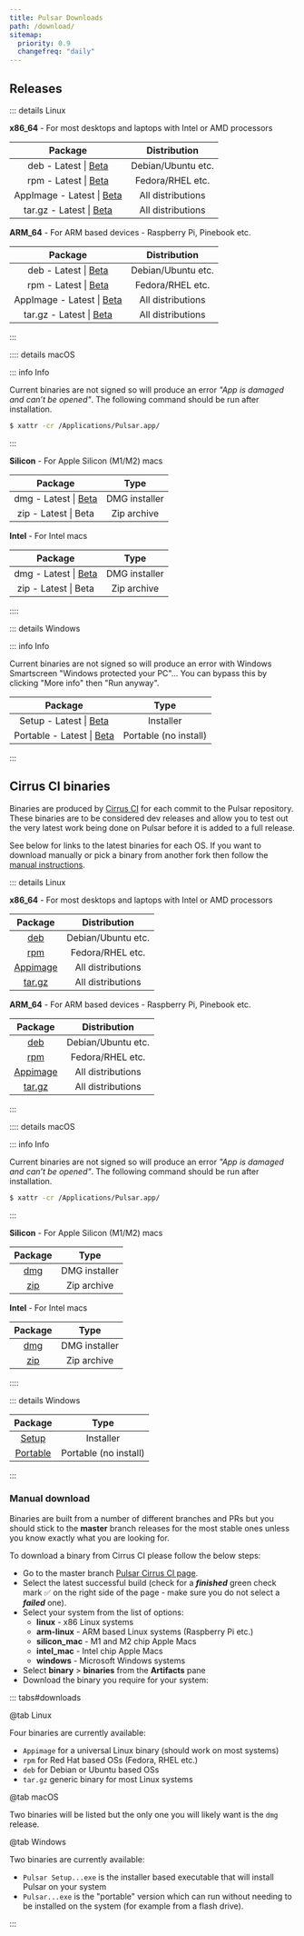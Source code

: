 ```yaml
---
title: Pulsar Downloads
path: /download/
sitemap:
  priority: 0.9
  changefreq: "daily"
---
```


## Releases

::: details Linux

**x86_64** - For most desktops and laptops with Intel or AMD processors

|                                                                Package                                                                |    Distribution    |
| :-----------------------------------------------------------------------------------------------------------------------------------: | :----------------: |
|   deb - Latest \| [Beta](https://github.com/pulsar-edit/pulsar/releases/download/v1.100.0-beta/Linux.pulsar_1.100.0-beta_amd64.deb)   | Debian/Ubuntu etc. |
|  rpm - Latest \| [Beta](https://github.com/pulsar-edit/pulsar/releases/download/v1.100.0-beta/Linux.pulsar-1.100.0-beta.x86_64.rpm)   |  Fedora/RHEL etc.  |
| AppImage - Latest \| [Beta](https://github.com/pulsar-edit/pulsar/releases/download/v1.100.0-beta/Linux.Pulsar-1.100.0-beta.AppImage) | All distributions  |
|   tar.gz - Latest \| [Beta](https://github.com/pulsar-edit/pulsar/releases/download/v1.100.0-beta/Linux.pulsar-1.100.0-beta.tar.gz)   | All distributions  |

**ARM_64** - For ARM based devices - Raspberry Pi, Pinebook etc.

|                                                                     Package                                                                     |    Distribution    |
| :---------------------------------------------------------------------------------------------------------------------------------------------: | :----------------: |
|      deb - Latest \| [Beta](https://github.com/pulsar-edit/pulsar/releases/download/v1.100.0-beta/ARM.Linux.pulsar_1.100.0-beta_arm64.deb)      | Debian/Ubuntu etc. |
|     rpm - Latest \| [Beta](https://github.com/pulsar-edit/pulsar/releases/download/v1.100.0-beta/ARM.Linux.pulsar-1.100.0-beta.aarch64.rpm)     |  Fedora/RHEL etc.  |
| AppImage - Latest \| [Beta](https://github.com/pulsar-edit/pulsar/releases/download/v1.100.0-beta/ARM.Linux.Pulsar-1.100.0-beta-arm64.AppImage) | All distributions  |
|   tar.gz - Latest \| [Beta](https://github.com/pulsar-edit/pulsar/releases/download/v1.100.0-beta/ARM.Linux.pulsar-1.100.0-beta-arm64.tar.gz)   | All distributions  |

:::

:::: details macOS

<!--TODO: Remove once app is signed and error no longer shows-->

::: info Info

Current binaries are not signed so will produce an error _"App is damaged and
can’t be opened"_.
The following command should be run after installation.

```sh
$ xattr -cr /Applications/Pulsar.app/
```

:::

**Silicon** - For Apple Silicon (M1/M2) macs

|                                                                 Package                                                                 |     Type      |
| :-------------------------------------------------------------------------------------------------------------------------------------: | :-----------: |
| dmg - Latest \| [Beta](https://github.com/pulsar-edit/pulsar/releases/download/v1.100.0-beta/Silicon_Mac.Pulsar-1.100.0-beta-arm64.dmg) | DMG installer |
|                                                          zip - Latest \| Beta                                                           |  Zip archive  |

**Intel** - For Intel macs

|                                                             Package                                                             |     Type      |
| :-----------------------------------------------------------------------------------------------------------------------------: | :-----------: |
| dmg - Latest \| [Beta](https://github.com/pulsar-edit/pulsar/releases/download/v1.100.0-beta/Intel.Mac.Pulsar-1.100.0-beta.dmg) | DMG installer |
|                                                      zip - Latest \| Beta                                                       |  Zip archive  |

::::

::: details Windows

<!--TODO: Remove once app is signed and error no longer shows-->

::: info Info

Current binaries are not signed so will produce an error with Windows
Smartscreen "Windows protected your PC"...
You can bypass this by clicking "More info" then "Run anyway".

|                                                                Package                                                                |         Type          |
| :-----------------------------------------------------------------------------------------------------------------------------------: | :-------------------: |
| Setup - Latest \| [Beta](https://github.com/pulsar-edit/pulsar/releases/download/v1.100.0-beta/Windows.Pulsar.Setup.1.100.0-beta.exe) |       Installer       |
|  Portable - Latest \| [Beta](https://github.com/pulsar-edit/pulsar/releases/download/v1.100.0-beta/Windows.Pulsar.1.100.0-beta.exe)   | Portable (no install) |

:::

## Cirrus CI binaries

Binaries are produced by [Cirrus CI](https://cirrus-ci.com/github/pulsar-edit/pulsar)
for each commit to the Pulsar repository.  
These binaries are to be considered dev releases and allow you to test
out the very latest work being done on Pulsar before it is added to a full
release.

See below for links to the latest binaries for each OS. If you want to download
manually or pick a binary from another fork then follow the [manual instructions](#manual-download).

::: details Linux

**x86_64** - For most desktops and laptops with Intel or AMD processors

|                                    Package                                    |    Distribution    |
| :---------------------------------------------------------------------------: | :----------------: |
|      [deb](https://web.pulsar-edit.dev/download?os=linux&type=linux_deb)      | Debian/Ubuntu etc. |
|      [rpm](https://web.pulsar-edit.dev/download?os=linux&type=linux_rpm)      |  Fedora/RHEL etc.  |
| [Appimage](https://web.pulsar-edit.dev/download?os=linux&type=linux_appimage) | All distributions  |
|    [tar.gz](https://web.pulsar-edit.dev/download?os=linux&type=linux_tar)     | All distributions  |

**ARM_64** - For ARM based devices - Raspberry Pi, Pinebook etc.

|                                      Package                                      |    Distribution    |
| :-------------------------------------------------------------------------------: | :----------------: |
|      [deb](https://web.pulsar-edit.dev/download?os=arm_linux&type=linux_deb)      | Debian/Ubuntu etc. |
|      [rpm](https://web.pulsar-edit.dev/download?os=arm_linux&type=linux_rpm)      |  Fedora/RHEL etc.  |
| [Appimage](https://web.pulsar-edit.dev/download?os=arm_linux&type=linux_appimage) | All distributions  |
|    [tar.gz](https://web.pulsar-edit.dev/download?os=arm_linux&type=linux_tar)     | All distributions  |

:::

:::: details macOS

<!--TODO: Remove once app is signed and error no longer shows-->

::: info Info

Current binaries are not signed so will produce an error _"App is damaged and
can’t be opened"_.
The following command should be run after installation.

```sh
$ xattr -cr /Applications/Pulsar.app/
```

:::

**Silicon** - For Apple Silicon (M1/M2) macs

|                                 Package                                 |     Type      |
| :---------------------------------------------------------------------: | :-----------: |
| [dmg](https://web.pulsar-edit.dev/download?os=silicon_mac&type=mac_dmg) | DMG installer |
| [zip](https://web.pulsar-edit.dev/download?os=silicon_mac&type=mac_zip) |  Zip archive  |

**Intel** - For Intel macs

|                                Package                                |     Type      |
| :-------------------------------------------------------------------: | :-----------: |
| [dmg](https://web.pulsar-edit.dev/download?os=intel_mac&type=mac_dmg) | DMG installer |
| [zip](https://web.pulsar-edit.dev/download?os=intel_mac&type=mac_zip) |  Zip archive  |

::::

::: details Windows

|                                      Package                                      |         Type          |
| :-------------------------------------------------------------------------------: | :-------------------: |
|    [Setup](https://web.pulsar-edit.dev/download?os=windows&type=windows_setup)    |       Installer       |
| [Portable](https://web.pulsar-edit.dev/download?os=windows&type=windows_portable) | Portable (no install) |

:::

### Manual download

Binaries are built from a number of different branches and PRs but you should
stick to the **master** branch releases for the most stable ones unless you know
exactly what you are looking for.

To download a binary from Cirrus CI please follow the below steps:

- Go to the master branch [Pulsar Cirrus CI page](https://cirrus-ci.com/github/pulsar-edit/pulsar/master).
- Select the latest successful build (check for a **_finished_** green check
  mark ✅ on the right side of the page - make sure you do not select a
  **_failed_** one).
- Select your system from the list of options:
  - **linux** - x86 Linux systems
  - **arm-linux** - ARM based Linux systems (Raspberry Pi etc.)
  - **silicon_mac** - M1 and M2 chip Apple Macs
  - **intel_mac** - Intel chip Apple Macs
  - **windows** - Microsoft Windows systems
- Select **binary** > **binaries** from the **Artifacts** pane
- Download the binary you require for your system:

::: tabs#downloads

@tab Linux

Four binaries are currently available:

- `Appimage` for a universal Linux binary (should work on most systems)
- `rpm` for Red Hat based OSs (Fedora, RHEL etc.)
- `deb` for Debian or Ubuntu based OSs
- `tar.gz` generic binary for most Linux systems

@tab macOS

Two binaries will be listed but the only one you will likely want is the
`dmg` release.

@tab Windows

Two binaries are currently available:

- `Pulsar Setup...exe` is the installer based executable that will install Pulsar
  on your system
- `Pulsar...exe` is the "portable" version which can run without needing to be
  installed on the system (for example from a flash drive).

:::
